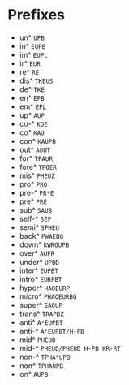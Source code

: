 # Prefixes

* un^ `UPB`
* in^ `EUPB`
* im^ `EUPL`
* ir^ `EUR`
* re^ `RE`
* dis^ `TKEUS`
* de^ `TKE`
* en^ `EPB`
* em^ `EPL`
* up^ `AUP`
* co-^ `KOE`
* co^ `KAU`
* con^ `KAUPB`
* out^ `AOUT`
* for^ `TPAUR`
* fore^ `TPOER`
* mis^ `PHEUZ`
* pro^ `PRO`
* pre-^ `PR*E`
* pre^ `PRE`
* sub^ `SAUB`
* self-^ `SEF`
* semi^ `SPHEU`
* back^ `PWAEBG`
* down^ `KWROUPB`
* over^ `AUFR`
* under^ `UPBD`
* inter^ `EUPBT`
* intro^ `EURPBT`
* hyper^ `HAOEURP`
* micro^ `PHAOEURBG`
* super^ `SAOUP`
* trans^ `TRAPBZ`
* anti^ `A*EUPBT`
* anti-^ `A*EUPBT/H-PB`
* mid^ `PHEUD`
* mid-^ `PHEUD/PHEUD H-PB KR-RT`
* non-^ `TPHA*UPB`
* non^ `TPHAUPB`
* on^ `AUPB`
